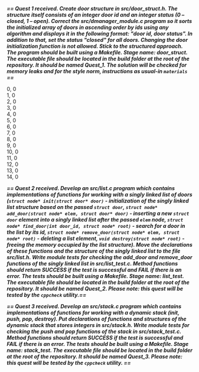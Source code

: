 ***== Quest 1 received. Create door structure in src/door_struct.h. 
The structure itself consists of an integer door id and an integer status 
(0 – closed, 1 – open). Correct the src/dmanager_module.c program so it 
sorts the initialized array of doors in ascending order by ids using any algorithm 
and displays it in the following format: "door id, door status". 
In addition to that, set the status "closed" for all doors. Changing the 
door initialization function is not allowed. Stick to the structured approach. 
The program should be built using a Makefile. Stage name: door_struct. The 
executable file should be located in the build folder at the root of the 
repository. It should be named Quest_1. The solution will be checked for memory 
leaks and for the style norm, instructions as usual-in `materials` ==***

0, 0<br/>
1, 0<br/>
2, 0<br/>
3, 0<br/>
4, 0<br/>
5, 0<br/>
6, 0<br/>
7, 0<br/>
8, 0<br/>
9, 0<br/>
10, 0<br/>
11, 0<br/>
12, 0<br/>
13, 0<br/>
14, 0<br/>

***== Quest 2 received. Develop an src/list.c program which contains implementations of functions for working
with a singly linked list of doors (`struct node* init(struct door* door)` - initialization of the singly linked list structure based on the passed `struct door`, `struct node* add_door(struct node* elem, struct door* door)` - inserting a new `struct door` element into a singly linked list after the passed `elem` node, `struct node* find_door(int door_id, struct node* root)` - search for a door in the list by its id, `struct node* remove_door(struct node* elem, struct node* root)` - deleting a list element, `void destroy(struct node* root)` - freeing the memory occupied by the list structure). Move the declarations of these functions and the structure of the singly linked list to the file src/list.h. Write module tests for checking 
the add_door and remove_door functions of the singly linked list in src/list_test.c. Method functions 
should return SUCCESS if the test is successful and FAIL if there is an error. 
The tests should be built using a Makefile. Stage name: list_test. 
The executable file should be located in the build folder at the root of 
the repository. It should be named Quest_2.
Please note: this quest will be tested by the `cppcheck` utility.==***

***== Quest 3 received. Develop an src/stack.c program which contains 
implementations of functions for working with a dynamic stack (init, push, 
pop, destroy). Put declarations of functions and structures of the dynamic 
stack that stores integers in src/stack.h. Write module tests for checking 
the push and pop functions of the stack in src/stack_test.c. Method functions 
should return SUCCESS if the test is successful and FAIL if there is an error. 
The tests should be built using a Makefile. Stage name: stack_test. 
The executable file should be located in the build folder at the root of 
the repository. It should be named Quest_3.
Please note: this quest will be tested by the `cppcheck` utility. ==***
